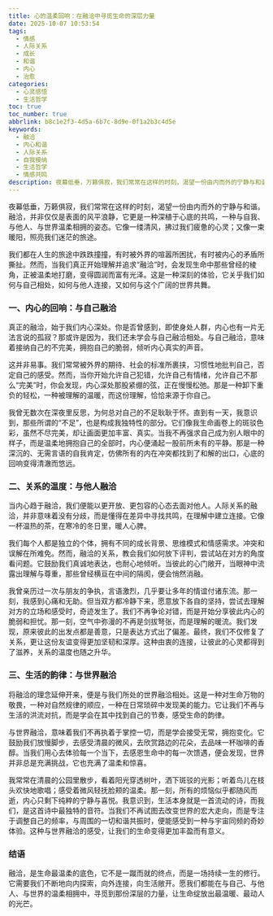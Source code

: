 ```yaml
---
title: 心的温柔回响：在融洽中寻觅生命的深层力量
date: 2025-10-07 10:53:54
tags:
  - 情感
  - 人际关系
  - 成长
  - 和谐
  - 内心
  - 治愈
categories:
  - 心灵感悟
  - 生活哲学
toc: true
toc_number: true
abbrlink: b8c1e2f3-4d5a-6b7c-8d9e-0f1a2b3c4d5e
keywords:
  - 融洽
  - 内心和谐
  - 人际关系
  - 自我接纳
  - 生活哲学
  - 情感共鸣
description: 夜幕低垂，万籁俱寂，我们常常在这样的时刻，渴望一份由内而外的宁静与和谐。融洽，并非仅仅是表面的风平浪静，它更是一种深植于心底的共鸣，一种与自我、与他人、与世界温柔相拥的姿态。这篇文章，将带你一同探寻这份珍贵的融洽，感受它如何滋养我们的灵魂，点亮我们前行的路。
---
```


夜幕低垂，万籁俱寂，我们常常在这样的时刻，渴望一份由内而外的宁静与和谐。融洽，并非仅仅是表面的风平浪静，它更是一种深植于心底的共鸣，一种与自我、与他人、与世界温柔相拥的姿态。它像一缕清风，拂过我们疲惫的心灵；又像一束暖阳，照亮我们迷茫的旅途。

我们都在人生的旅途中跌跌撞撞，有时被外界的喧嚣所困扰，有时被内心的矛盾所撕扯。然而，当我们真正开始理解并追求“融洽”时，会发现生命中那些曾经的棱角，正被温柔地打磨，变得圆润而富有光泽。这是一种深刻的体验，它关乎我们如何与自己相处，如何与他人连接，又如何与这个广阔的世界共舞。

### 一、内心的回响：与自己融洽

真正的融洽，始于我们内心深处。你是否曾感到，即使身处人群，内心也有一片无法言说的孤寂？那或许是因为，我们还未学会与自己融洽相处。与自己融洽，意味着接纳自己的不完美，拥抱自己的脆弱，倾听内心真实的声音。

这并非易事。我们常常被外界的期待、社会的标准所裹挟，习惯性地批判自己，否定自己的感受。然而，当你开始允许自己犯错，允许自己有情绪，允许自己不那么“完美”时，你会发现，内心深处那股紧绷的弦，正在慢慢松弛。那是一种卸下重负的轻松，一种被理解的温暖，而这份理解，恰恰来源于你自己。

我曾无数次在深夜里反思，为何总对自己的不足耿耿于怀。直到有一天，我意识到，那些所谓的“不足”，也是构成我独特性的部分。它们像我生命画卷上的斑驳色彩，虽然不尽完美，却让画面更加丰富、真实。当我不再强求自己成为别人眼中的样子，而是温柔地拥抱自己的全部时，内心便涌起一股前所未有的平静。那是一种深沉的、无需言语的自我肯定，仿佛所有的内在冲突都找到了和解的出口，心底的回响变得清澈而悠远。

### 二、关系的温度：与他人融洽

当内心趋于融洽，我们便能以更开放、更包容的心态去面对他人。人际关系的融洽，并非意味着没有分歧，而是懂得在差异中寻找共鸣，在理解中建立连接。它像一杯温热的茶，在寒冷的冬日里，暖人心脾。

我们每个人都是独立的个体，拥有不同的成长背景、思维模式和情感需求。冲突和误解在所难免。然而，融洽的关系，教会我们如何放下评判，尝试站在对方的角度看问题。它鼓励我们真诚地表达，也耐心地倾听。当彼此的心门敞开，当眼神中流露出理解与尊重，那些曾经横亘在中间的隔阂，便会悄然消融。

我曾亲历过一次与朋友的争执，言语激烈，几乎要让多年的情谊付诸东流。那一刻，我感到心痛和无助。但当双方都冷静下来，愿意放下各自的坚持，尝试去理解对方的立场和感受时，奇迹发生了。我们不再争论对错，而是开始分享彼此内心的脆弱和担忧。那一刻，空气中弥漫的不再是剑拔弩张，而是理解的暖流。我们发现，原来彼此的出发点都是善意，只是表达方式出了偏差。最终，我们不仅修复了关系，更让这份友谊变得更加坚韧和深厚。这种由衷的连接，让彼此的心灵都得到了滋养，关系的温度也随之升华。

### 三、生活的韵律：与世界融洽

将融洽的理念延伸开来，便是与我们所处的世界融洽相处。这是一种对生命万物的敬畏，一种对自然规律的顺应，一种在日常琐碎中发现美的能力。它让我们不再与生活的洪流对抗，而是学会在其中找到自己的节奏，感受生命的韵律。

与世界融洽，意味着我们不再执着于掌控一切，而是学会接受无常，拥抱变化。它鼓励我们放慢脚步，去感受清晨的微风，去欣赏路边的花朵，去品味一杯咖啡的香醇。当我们用心去体验每一个当下，去感恩生命中的每一次馈遇，便会发现，世界并非总是充满挑战，它也充满了温柔和惊喜。

我常常在清晨的公园里散步，看着阳光穿透树叶，洒下斑驳的光影；听着鸟儿在枝头欢快地歌唱；感受着微风轻抚脸颊的温柔。那一刻，所有的烦恼似乎都随风而逝，内心只剩下纯粹的宁静与喜悦。我意识到，生活本身就是一首流动的诗，而我们，是这首诗中最独特的音符。当我们不再试图去改变世界的宏大走向，而是专注于调整自己的频率，与周围的一切和谐共振时，便能感受到一种与宇宙同频的奇妙体验。这种与世界融洽的感受，让我们的生命变得更加丰盈而有意义。

### 结语

融洽，是生命最温柔的底色，它不是一蹴而就的终点，而是一场持续一生的修行。它需要我们不断地向内探索，向外连接，向生活敞开。愿我们都能在与自己、与他人、与世界的温柔相拥中，寻觅到那份深层的力量，让生命绽放出最温暖、最动人的光芒。